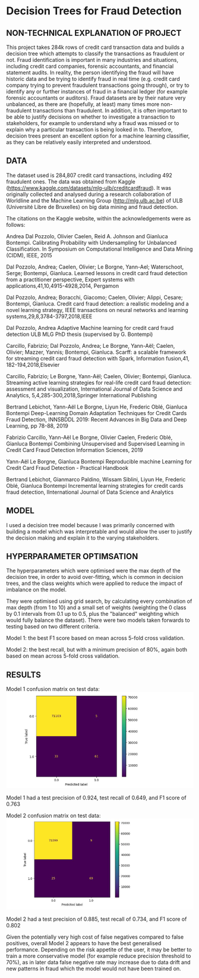 # Decision Trees for Fraud Detection


## NON-TECHNICAL EXPLANATION OF PROJECT
This project takes 284k rows of credit card transaction data and builds a decision tree which attempts to classify the transactions as fraudulent or not. Fraud identification is important in many industries and situations, including credit card companies, forensic accountants, and financial statement audits. In reality, the person identifying the fraud will have historic data and be trying to identify fraud in real time (e.g. credit card company trying to prevent fraudulent transactions going through), or try to identify any or further instances of fraud in a financial ledger (for example forensic accountants or auditors). Fraud datasets are by their nature very unbalanced, as there are (hopefully, at least) many times more non-fraudulent transactions than fraudulent. In addition, it is often important to be able to justify decisions on whether to investigate a transaction to stakeholders, for example to understand why a fraud was missed or to explain why a particular transaction is being looked in to. Therefore, decision trees present an excellent option for a machine learning classifier, as they can be relatively easily interpreted and understood. 


## DATA
The dataset used is 284,807 credit card transactions, including 492 fraudulent ones. The data was obtained from Kaggle (https://www.kaggle.com/datasets/mlg-ulb/creditcardfraud). It was originally collected and analysed during a research collaboration of Worldline and the Machine Learning Group (http://mlg.ulb.ac.be) of ULB (Université Libre de Bruxelles) on big data mining and fraud detection.

The citations on the Kaggle website, within the acknowledgements were as follows:

Andrea Dal Pozzolo, Olivier Caelen, Reid A. Johnson and Gianluca Bontempi. Calibrating Probability with Undersampling for Unbalanced Classification. In Symposium on Computational Intelligence and Data Mining (CIDM), IEEE, 2015

Dal Pozzolo, Andrea; Caelen, Olivier; Le Borgne, Yann-Ael; Waterschoot, Serge; Bontempi, Gianluca. Learned lessons in credit card fraud detection from a practitioner perspective, Expert systems with applications,41,10,4915-4928,2014, Pergamon

Dal Pozzolo, Andrea; Boracchi, Giacomo; Caelen, Olivier; Alippi, Cesare; Bontempi, Gianluca. Credit card fraud detection: a realistic modeling and a novel learning strategy, IEEE transactions on neural networks and learning systems,29,8,3784-3797,2018,IEEE

Dal Pozzolo, Andrea Adaptive Machine learning for credit card fraud detection ULB MLG PhD thesis (supervised by G. Bontempi)

Carcillo, Fabrizio; Dal Pozzolo, Andrea; Le Borgne, Yann-Aël; Caelen, Olivier; Mazzer, Yannis; Bontempi, Gianluca. Scarff: a scalable framework for streaming credit card fraud detection with Spark, Information fusion,41, 182-194,2018,Elsevier

Carcillo, Fabrizio; Le Borgne, Yann-Aël; Caelen, Olivier; Bontempi, Gianluca. Streaming active learning strategies for real-life credit card fraud detection: assessment and visualization, International Journal of Data Science and Analytics, 5,4,285-300,2018,Springer International Publishing

Bertrand Lebichot, Yann-Aël Le Borgne, Liyun He, Frederic Oblé, Gianluca Bontempi Deep-Learning Domain Adaptation Techniques for Credit Cards Fraud Detection, INNSBDDL 2019: Recent Advances in Big Data and Deep Learning, pp 78-88, 2019

Fabrizio Carcillo, Yann-Aël Le Borgne, Olivier Caelen, Frederic Oblé, Gianluca Bontempi Combining Unsupervised and Supervised Learning in Credit Card Fraud Detection Information Sciences, 2019

Yann-Aël Le Borgne, Gianluca Bontempi Reproducible machine Learning for Credit Card Fraud Detection - Practical Handbook

Bertrand Lebichot, Gianmarco Paldino, Wissam Siblini, Liyun He, Frederic Oblé, Gianluca Bontempi Incremental learning strategies for credit cards fraud detection, IInternational Journal of Data Science and Analytics

## MODEL 
I used a decision tree model because I was primarily concerned with building a model which was interpretable and would allow the user to justify the decision making and explain it to the varying stakeholders.

## HYPERPARAMETER OPTIMSATION
The hyperparameters which were optimised were the max depth of the decision tree, in order to avoid over-fitting, which is common in decision trees, and the class weights which were applied to reduce the impact of imbalance on the model.

They were optimised using grid search, by calculating every combination of max depth (from 1 to 10) and a small set of weights (weighting the 0 class by 0.1 intervals from 0.1 up to 0.5, plus the "balanced" weighting which would fully balance the dataset). There were two models taken forwards to testing based on two different criteria.

Model 1: the best F1 score based on mean across 5-fold cross validation.

Model 2: the best recall, but with a minimum precision of 80%, again both based on mean across 5-fold cross validation.

## RESULTS


Model 1 confusion matrix on test data:
![Screenshot](Model_1_CM.jpg)

Model 1 had a test precision of 0.924, test recall of 0.649, and F1 score of 0.763


Model 2 confusion matrix on test data:
![Screenshot](Model_2_CM.jpg)

Model 2 had a test precision of 0.885, test recall of 0.734, and F1 score of 0.802

Given the potentially very high cost of false negatives compared to false positives, overall Model 2 appears to have the best generalised performance. Depending on the risk appetite of the user, it may be better to train a more conservative model (for example reduce precision threshold to 70%), as in later data false negative rate may increase due to data drift and new patterns in fraud which the model would not have been trained on.
